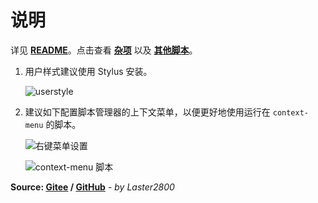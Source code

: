 # 说明

详见 **[README](https://gitee.com/liangjiancang/userscript/tree/master/misc/README.md)**。点击查看 **[杂项](https://greasyfork.org/zh-CN/scripts?language=all&set=470770)** 以及 **[其他脚本](https://greasyfork.org/zh-CN/scripts?language=all&set=470686)**。

1. 用户样式建议使用 Stylus 安装。

    ![userstyle](https://gitee.com/liangjiancang/userscript/raw/master/misc/screenshot/userstyle-p)

2. 建议如下配置脚本管理器的上下文菜单，以便更好地使用运行在 `context-menu` 的脚本。

    ![右键菜单设置](https://gitee.com/liangjiancang/userscript/raw/master/misc/screenshot/右键菜单设置-p)

    ![context-menu 脚本](https://gitee.com/liangjiancang/userscript/raw/master/misc/screenshot/context-menu%20脚本-p)

**Source: [Gitee](https://gitee.com/liangjiancang/userscript/tree/master/misc) / [GitHub](https://github.com/liangjiancang/userscript/tree/master/misc)** - *by Laster2800*
